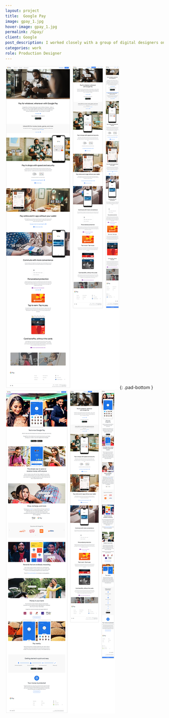 ```yaml
---
layout: project
title:  Google Pay
image: gpay_1.jpg
hover-image: gpay_1.jpg
permalink: /Gpay/
client: Google
post_description: I worked closely with a group of digital designers on Google Pay’s Consumer site and Google Pay’s India site (previously known as Tez). This included responsive designs of Mobile and Tablet for all three websites, prototyping with Invision for clients, and working with editors to mock up motion designs for third party developers.
categories: work
role: Production Designer
---
```


![gpay australia][australia]{: .pad-bottom }
![gpay india][india]


[australia]: /assets/img/gpay/gpay_australia.png "gpay australia"
[india]: /assets/img/gpay/gpay_india.png "gpay india"
